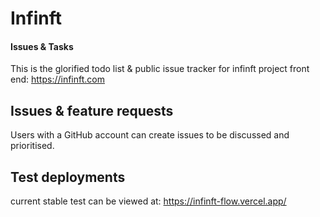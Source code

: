 # Infinft 
#### Issues & Tasks
This is the glorified todo list & public issue tracker for infinft project front end: https://infinft.com


## Issues & feature requests
Users with a GitHub account can create issues to be discussed and prioritised. 

## Test deployments
current stable test can be viewed at: https://infinft-flow.vercel.app/
